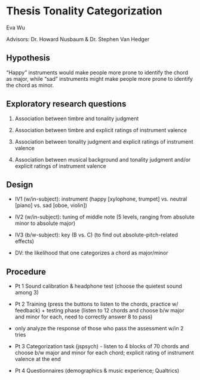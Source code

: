 # Thesis Tonality Categorization

Eva Wu

Advisors: Dr. Howard Nusbaum & Dr. Stephen Van Hedger

## Hypothesis 

“Happy” instruments would make people more prone to identify the chord as major, 
while “sad” instruments might make people more prone to identify the chord as minor.

## Exploratory research questions 

1) Association between timbre and tonality judgment 

2) Association between timbre and explicit ratings of instrument valence

3) Association between tonality judgment and explicit ratings of instrument valence

4) Association between musical background and tonality judgment and/or explicit ratings of instrument valence

## Design

* IV1 (w/in-subject): instrument (happy [xylophone, trumpet] vs. neutral [piano] vs. sad [oboe, violin]) 

* IV2 (w/in-subject): tuning of middle note (5 levels, ranging from absolute minor to absolute major)

* IV3 (b/w-subject): key (B vs. C) (to find out absolute-pitch-related effects)

* DV: the likelihood that one categorizes a chord as major/minor 

## Procedure

* Pt 1 Sound calibration & headphone test (choose the quietest sound among 3)

* Pt 2 Training (press the buttons to listen to the chords, practice w/ feedback) + 
testing phase (listen to 12 chords and choose b/w major and minor for each, need to correctly answer 8 to pass)

* only analyze the response of those who pass the assessment w/in 2 tries

* Pt 3 Categorization task (jspsych) - listen to 4 blocks of 70 chords and choose b/w major and minor for each chord; 
explicit rating of instrument valence at the end

* Pt 4 Questionnaires (demographics & music experience; Qualtrics)